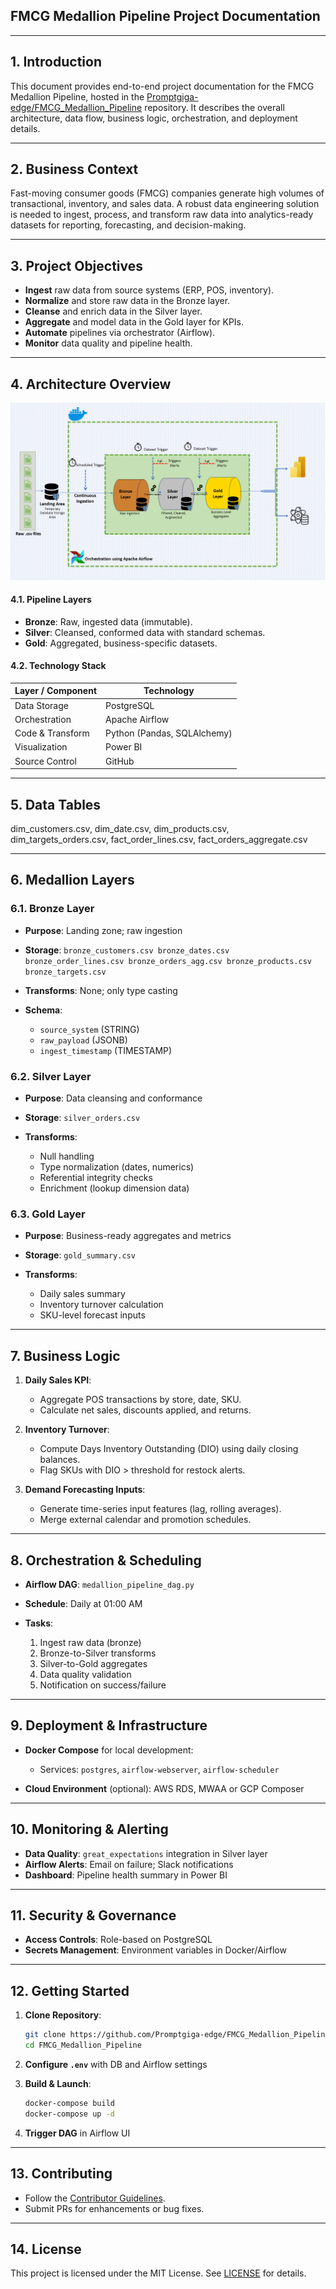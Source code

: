 ## FMCG Medallion Pipeline Project Documentation

---

## 1. Introduction

This document provides end-to-end project documentation for the FMCG Medallion Pipeline, hosted in the [Promptgiga-edge/FMCG\_Medallion\_Pipeline](https://github.com/Promptgiga-edge/FMCG_Medallion_Pipeline) repository. It describes the overall architecture, data flow, business logic, orchestration, and deployment details.

---

## 2. Business Context

Fast-moving consumer goods (FMCG) companies generate high volumes of transactional, inventory, and sales data. A robust data engineering solution is needed to ingest, process, and transform raw data into analytics-ready datasets for reporting, forecasting, and decision-making.

---

## 3. Project Objectives

* **Ingest** raw data from source systems (ERP, POS, inventory).
* **Normalize** and store raw data in the Bronze layer.
* **Cleanse** and enrich data in the Silver layer.
* **Aggregate** and model data in the Gold layer for KPIs.
* **Automate** pipelines via orchestrator (Airflow).
* **Monitor** data quality and pipeline health.

---

## 4. Architecture Overview

![Pipeline Architecture](doc/data.png)

#### 4.1. Pipeline Layers

* **Bronze**: Raw, ingested data (immutable).
* **Silver**: Cleansed, conformed data with standard schemas.
* **Gold**: Aggregated, business-specific datasets.

#### 4.2. Technology Stack

| Layer / Component | Technology                  |
| ----------------- | --------------------------- |
| Data Storage      | PostgreSQL                  |
| Orchestration     | Apache Airflow              |
| Code & Transform  | Python (Pandas, SQLAlchemy) |
| Visualization     | Power BI                    |
| Source Control    | GitHub                      |

---

## 5. Data Tables

dim_customers.csv, 
dim_date.csv, 
dim_products.csv, 
dim_targets_orders.csv, 
fact_order_lines.csv, 
fact_orders_aggregate.csv

---

## 6. Medallion Layers

### 6.1. Bronze Layer

* **Purpose**: Landing zone; raw ingestion
* **Storage**: `bronze_customers.csv
bronze_dates.csv
bronze_order_lines.csv
bronze_orders_agg.csv
bronze_products.csv
bronze_targets.csv`
* **Transforms**: None; only type casting
* **Schema**:

  * `source_system` (STRING)
  * `raw_payload` (JSONB)
  * `ingest_timestamp` (TIMESTAMP)



### 6.2. Silver Layer

* **Purpose**: Data cleansing and conformance
* **Storage**: `silver_orders.csv`
* **Transforms**:

  * Null handling
  * Type normalization (dates, numerics)
  * Referential integrity checks
  * Enrichment (lookup dimension data)



### 6.3. Gold Layer

* **Purpose**: Business-ready aggregates and metrics
* **Storage**: `gold_summary.csv`
* **Transforms**:

  * Daily sales summary
  * Inventory turnover calculation
  * SKU-level forecast inputs



---

## 7. Business Logic

1. **Daily Sales KPI**:

   * Aggregate POS transactions by store, date, SKU.
   * Calculate net sales, discounts applied, and returns.

2. **Inventory Turnover**:

   * Compute Days Inventory Outstanding (DIO) using daily closing balances.
   * Flag SKUs with DIO > threshold for restock alerts.

3. **Demand Forecasting Inputs**:

   * Generate time-series input features (lag, rolling averages).
   * Merge external calendar and promotion schedules.

---

## 8. Orchestration & Scheduling

* **Airflow DAG**: `medallion_pipeline_dag.py`
* **Schedule**: Daily at 01:00 AM
* **Tasks**:

  1. Ingest raw data (bronze)
  2. Bronze-to-Silver transforms
  3. Silver-to-Gold aggregates
  4. Data quality validation
  5. Notification on success/failure

---

## 9. Deployment & Infrastructure

* **Docker Compose** for local development:

  * Services: `postgres`, `airflow-webserver`, `airflow-scheduler`
* **Cloud Environment** (optional): AWS RDS, MWAA or GCP Composer

---

## 10. Monitoring & Alerting

* **Data Quality**: `great_expectations` integration in Silver layer
* **Airflow Alerts**: Email on failure; Slack notifications
* **Dashboard**: Pipeline health summary in Power BI

---

## 11. Security & Governance

* **Access Controls**: Role-based on PostgreSQL
* **Secrets Management**: Environment variables in Docker/Airflow

---

## 12. Getting Started

1. **Clone Repository**:

   ```bash
   git clone https://github.com/Promptgiga-edge/FMCG_Medallion_Pipeline.git
   cd FMCG_Medallion_Pipeline
   ```
2. **Configure `.env`** with DB and Airflow settings
3. **Build & Launch**:

   ```bash
   docker-compose build
   docker-compose up -d
   ```
4. **Trigger DAG** in Airflow UI

---

## 13. Contributing

* Follow the [Contributor Guidelines](CONTRIBUTING.md).
* Submit PRs for enhancements or bug fixes.

---

## 14. License

This project is licensed under the MIT License. See [LICENSE](LICENSE) for details.
